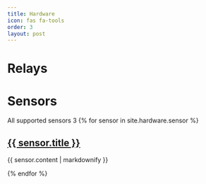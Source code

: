```yaml
---
title: Hardware
icon: fas fa-tools
order: 3
layout: post
---
```



Relays
======

Sensors
=======
All supported sensors 3
{% for sensor in site.hardware.sensor %}
  <h2>
    <a href="/TerrariumPI/{{ sensor.url }}">
      {{ sensor.title }}
    </a>
  </h2>
  <p>{{ sensor.content | markdownify }}</p>
{% endfor %}